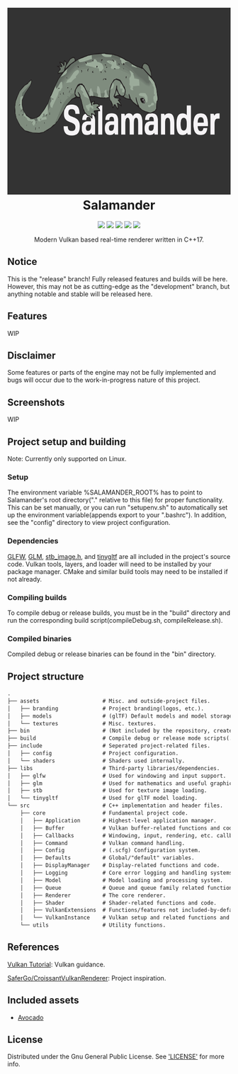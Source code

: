 <h1 align="center">
    <br>
    <img src="https://github.com/ljmrt/salamander/blob/ee50dac4b6d9a2d4f5200d80055a1c4f4d843450/assets/branding/logo3000x1688.png" alt="Salamander" width="750" height="422">
    <br>
    Salamander
    <br>
</h1>
<p align="center">
    <img src="https://img.shields.io/static/v1?label=release-version&message=1.0.8&color=green">
    <img src="https://img.shields.io/static/v1?label=build-version&message=1.0.8&color=green">
    <img src="https://img.shields.io/static/v1?label=language&message=C%2B%2B17&color=green">
    <img src="https://img.shields.io/static/v1?label=platform&message=Linux&color=green">
    <img src="https://img.shields.io/static/v1?label=development&message=Active&color=green">
</p>
<p align="center">Modern Vulkan based real-time renderer written in C++17.</p>

## Notice

This is the "release" branch! Fully released features and builds will be here. However, this may not be as cutting-edge as the "development" branch, but anything notable and stable will be released here.

## Features

WIP

## Disclaimer

Some features or parts of the engine may not be fully implemented and bugs will occur due to the work-in-progress nature of this project.

## Screenshots

WIP

## Project setup and building

Note: Currently only supported on Linux.

### Setup

The environment variable %SALAMANDER_ROOT% has to point to Salamander's root directory("." relative to this file) for proper functionality. This can be set manually, or you can run "setupenv.sh" to automatically set up the environment variable(appends export to your ".bashrc"). In addition, see the "config" directory to view project configuration.

### Dependencies

[GLFW](https://github.com/glfw/glfw), [GLM](https://github.com/g-truc/glm), [stb_image.h](https://github.com/nothings/stb/blob/master/stb_image.h), and [tinygltf](https://github.com/syoyo/tinygltf) are all included in the project's source code. Vulkan tools, layers, and loader will need to be installed by your package manager. CMake and similar build tools may need to be installed if not already.

### Compiling builds

To compile debug or release builds, you must be in the "build" directory and run the corresponding build script(compileDebug.sh, compileRelease.sh).

### Compiled binaries

Compiled debug or release binaries can be found in the "bin" directory.

## Project structure

```diff
.
├── assets                    # Misc. and outside-project files.
│   ├── branding              # Project branding(logos, etc.).
│   ├── models                # (glTF) Default models and model storage directory.
│   └── textures              # Misc. textures.
├── bin                       # (Not included by the repository, created by script) Output binary files.
├── build                     # Compile debug or release mode scripts(.sh), CMake output directory.
├── include                   # Seperated project-related files.
│   ├── config                # Project configuration.
│   └── shaders               # Shaders used internally.
├── libs                      # Third-party libraries/dependencies.
│   ├── glfw                  # Used for windowing and input support.
│   ├── glm                   # Used for mathematics and useful graphics functions.
│   ├── stb                   # Used for texture image loading.
│   └── tinygltf              # Used for glTF model loading.
└── src                       # C++ implementation and header files.
    ├── core                  # Fundamental project code.
    │   ├── Application       # Highest-level application manager.
    │   ├── Buffer            # Vulkan buffer-related functions and code.
    │   ├── Callbacks         # Windowing, input, rendering, etc. callbacks.
    │   ├── Command           # Vulkan command handling.
    │   ├── Config            # (.scfg) Configuration system.
    │   ├── Defaults          # Global/"default" variables.
    │   ├── DisplayManager    # Display-related functions and code.
    │   ├── Logging           # Core error logging and handling systems.
    │   ├── Model             # Model loading and processing system.
    │   ├── Queue             # Queue and queue family related functions and code.
    │   ├── Renderer          # The core renderer.
    │   ├── Shader            # Shader-related functions and code.
    │   ├── VulkanExtensions  # Functions/features not included-by-default in Vulkan.
    │   └── VulkanInstance    # Vulkan setup and related functions and code.
    └── utils                 # Utility functions.
```

## References

[Vulkan Tutorial](https://vulkan-tutorial.com/): Vulkan guidance.

[SaferGo/CroissantVulkanRenderer](https://github.com/SaferGo/CroissantVulkanRenderer): Project inspiration.

## Included assets

* [Avocado](https://github.com/KhronosGroup/glTF-Sample-Models/tree/4ca06672ce15d6a27bfb5cf14459bc52fd9044d1/2.0/Avocado)

## License

Distributed under the Gnu General Public License. See ['LICENSE'](https://github.com/ljmrt/salamander/blob/master/LICENSE) for more info.

